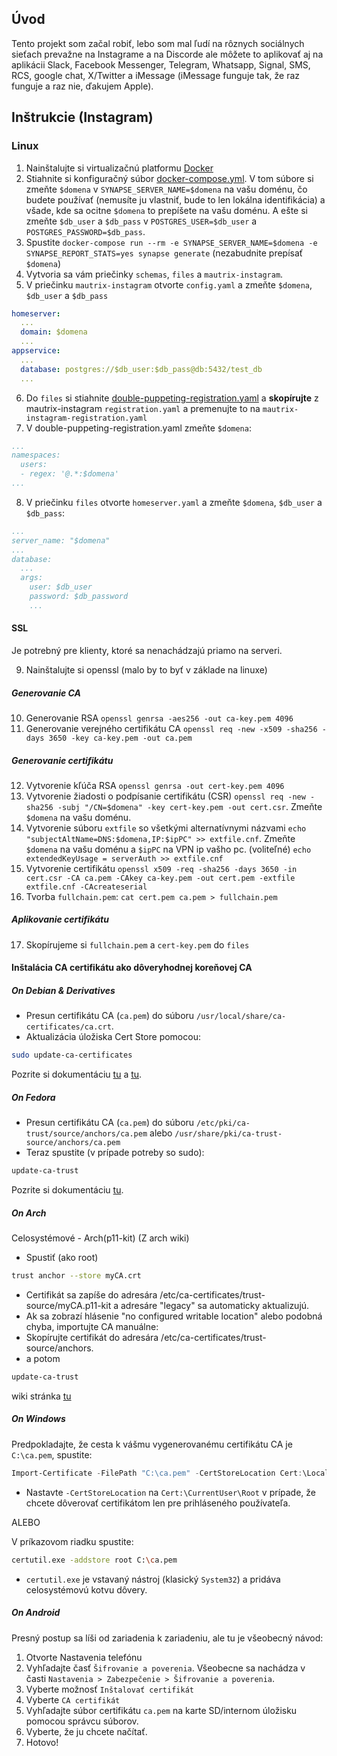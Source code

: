 ## Úvod
Tento projekt som začal robiť, lebo som mal ľudí na rôznych sociálnych sieťach prevažne na Instagrame a na Discorde ale môžete to aplikovať aj na aplikácii Slack, Facebook Messenger, Telegram, Whatsapp, Signal, SMS, RCS, google chat, X/Twitter a iMessage (iMessage funguje tak, že raz funguje a raz nie, ďakujem Apple).

## Inštrukcie (Instagram)
### Linux
1. Nainštalujte si virtualizačnú platformu [Docker](https://www.docker.com/products/docker-desktop/)
2. Stiahnite si konfiguračný súbor [docker-compose.yml](). V tom súbore si zmeňte `$domena` v `SYNAPSE_SERVER_NAME=$domena` na vašu doménu, čo budete používať (nemusíte ju vlastniť, bude to len lokálna identifikácia) a všade, kde sa ocitne `$domena` to prepíšete na vašu doménu. A ešte si zmeňte `$db_user` a `$db_pass` v `POSTGRES_USER=$db_user` a `POSTGRES_PASSWORD=$db_pass`.
3. Spustite `docker-compose run --rm -e SYNAPSE_SERVER_NAME=$domena -e SYNAPSE_REPORT_STATS=yes synapse generate` (nezabudnite prepísať `$domena`)
4. Vytvoria sa vám priečinky `schemas`, `files` a `mautrix-instagram`. 
5. V priečinku `mautrix-instagram` otvorte `config.yaml` a zmeňte `$domena`, `$db_user` a `$db_pass`
```yaml
homeserver:
  ...
  domain: $domena
  ...
appservice:
  ...
  database: postgres://$db_user:$db_pass@db:5432/test_db
  ...
```
6. Do `files` si stiahnite [double-puppeting-registration.yaml]() a **skopírujte** z mautrix-instagram `registration.yaml` a premenujte to na `mautrix-instagram-registration.yaml`
7. V double-puppeting-registration.yaml zmeňte `$domena`:
```yaml
...
namespaces:
  users:
  - regex: '@.*:$domena'
...
```
8. V priečinku `files` otvorte `homeserver.yaml` a zmeňte `$domena`, `$db_user` a `$db_pass`:
```yaml
...
server_name: "$domena"
...
database: 
  ...
  args: 
    user: $db_user
    password: $db_password
    ...
```
#### SSL
Je potrebný pre klienty, ktoré sa nenachádzajú priamo na serveri.

9. Nainštalujte si openssl (malo by to byť v základe na linuxe)
##### Generovanie CA
10. Generovanie RSA `openssl genrsa -aes256 -out ca-key.pem 4096`
11. Generovanie verejného certifikátu CA `openssl req -new -x509 -sha256 -days 3650 -key ca-key.pem -out ca.pem`
##### Generovanie certifikátu
12. Vytvorenie kľúča RSA `openssl genrsa -out cert-key.pem 4096`
13. Vytvorenie žiadosti o podpísanie certifikátu (CSR) `openssl req -new -sha256 -subj "/CN=$domena" -key cert-key.pem -out cert.csr`. Zmeňte `$domena` na vašu doménu.
14. Vytvorenie súboru `extfile` so všetkými alternatívnymi názvami `echo "subjectAltName=DNS:$domena,IP:$ipPC" >> extfile.cnf`.  Zmeňte `$domena` na vašu doménu a `$ipPC` na VPN ip vašho pc.
	(voliteľné) `echo extendedKeyUsage = serverAuth >> extfile.cnf`
15. Vytvorenie certifikátu `openssl x509 -req -sha256 -days 3650 -in cert.csr -CA ca.pem -CAkey ca-key.pem -out cert.pem -extfile extfile.cnf -CAcreateserial`
16. Tvorba `fullchain.pem`: `cat cert.pem ca.pem > fullchain.pem`
##### Aplikovanie certifikátu
17. Skopírujeme si `fullchain.pem` a `cert-key.pem` do `files`
#### Inštalácia CA certifikátu ako dôveryhodnej koreňovej CA

##### On Debian & Derivatives
- Presun certifikátu CA (`ca.pem`) do súboru `/usr/local/share/ca-certificates/ca.crt`.
- Aktualizácia úložiska Cert Store pomocou:
```bash
sudo update-ca-certificates
```

Pozrite si dokumentáciu [tu](https://wiki.debian.org/Self-Signed_Certificate) a [tu](https://manpages.debian.org/buster/ca-certificates/update-ca-certificates.8.en.html).

##### On Fedora
- Presun certifikátu CA (`ca.pem`) do súboru `/etc/pki/ca-trust/source/anchors/ca.pem` alebo `/usr/share/pki/ca-trust-source/anchors/ca.pem`
- Teraz spustite (v prípade potreby so sudo):
```bash
update-ca-trust
```

Pozrite si dokumentáciu [tu](https://docs.fedoraproject.org/en-US/quick-docs/using-shared-system-certificates/).
##### On Arch
Celosystémové - Arch(p11-kit) (Z arch wiki)
- Spustiť (ako root)
```bash
trust anchor --store myCA.crt
```
- Certifikát sa zapíše do adresára /etc/ca-certificates/trust-source/myCA.p11-kit a adresáre "legacy" sa automaticky aktualizujú.
- Ak sa zobrazí hlásenie "no configured writable location" alebo podobná chyba, importujte CA manuálne:
- Skopírujte certifikát do adresára /etc/ca-certificates/trust-source/anchors.
- a potom
```bash 
update-ca-trust
```
wiki stránka [tu](https://wiki.archlinux.org/title/User:Grawity/Adding_a_trusted_CA_certificate)

##### On Windows

Predpokladajte, že cesta k vášmu vygenerovanému certifikátu CA je `C:\ca.pem`, spustite:
```powershell
Import-Certificate -FilePath "C:\ca.pem" -CertStoreLocation Cert:\LocalMachine\Root
```
- Nastavte `-CertStoreLocation` na `Cert:\CurrentUser\Root` v prípade, že chcete dôverovať certifikátom len pre prihláseného používateľa.

ALEBO

V príkazovom riadku spustite:
```sh
certutil.exe -addstore root C:\ca.pem
```

- `certutil.exe` je vstavaný nástroj (klasický `System32`) a pridáva celosystémovú kotvu dôvery.

##### On Android

Presný postup sa líši od zariadenia k zariadeniu, ale tu je všeobecný návod:
1. Otvorte Nastavenia telefónu
2. Vyhľadajte časť `Šifrovanie a poverenia`. Všeobecne sa nachádza v časti `Nastavenia > Zabezpečenie > Šifrovanie a poverenia`.
3. Vyberte možnosť `Inštalovať certifikát`
4. Vyberte `CA certifikát`
5. Vyhľadajte súbor certifikátu `ca.pem` na karte SD/internom úložisku pomocou správcu súborov.
6. Vyberte, že ju chcete načítať.
7. Hotovo!
